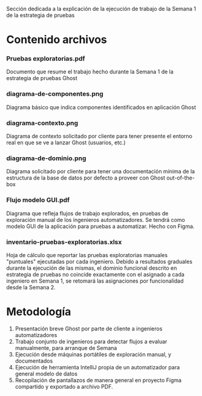 Sección dedicada a la explicación de la ejecución de trabajo de la Semana 1 de la estrategia de pruebas

# Contenido archivos

### Pruebas exploratorias.pdf

Documento que resume el trabajo hecho durante la Semana 1 de la estrategia de pruebas Ghost

### diagrama-de-componentes.png

Diagrama básico que indica componentes identificados en aplicación Ghost

### diagrama-contexto.png

Diagrama de contexto solicitado por cliente para tener presente el entorno real en que se ve a lanzar Ghost (usuarios, etc.)

### diagrama-de-dominio.png

Diagrama solicitado por cliente para tener una documentación mínima de la estructura de la base de datos por defecto a proveer con Ghost out-of-the-box

### Flujo modelo GUI.pdf

Diagrama que refleja flujos de trabajo explorados, en pruebas de exploración manual de los ingenieros automatizadores. Se tendrá como modelo GUI de la aplicación para pruebas a automatizar. Hecho con Figma.

### inventario-pruebas-exploratorias.xlsx

Hoja de cálculo que reportar las pruebas exploratorias manuales "puntuales" ejecutadas por cada ingeniero. Debido a resultados graduales durante la ejecución de las mismas, el dominio funcional descrito en estrategia de pruebas no coincide exactamente con el asignado a cada ingeniero en Semana 1, se retomará las asignaciones por funcionalidad desde la Semana 2.

# Metodología

1. Presentación breve Ghost por parte de cliente a ingenieros automatizadores
2. Trabajo conjunto de ingenieros para detectar flujos a evaluar manualmente, para arranque de Semana
3. Ejecución desde máquinas portátiles de exploración manual, y documentados
4. Ejecución de herramienta IntelliJ propia de un automatizador para general modelo de datos
5. Recopilación de pantallazos de manera general en proyecto Figma compartido y exportado a archivo PDF.

